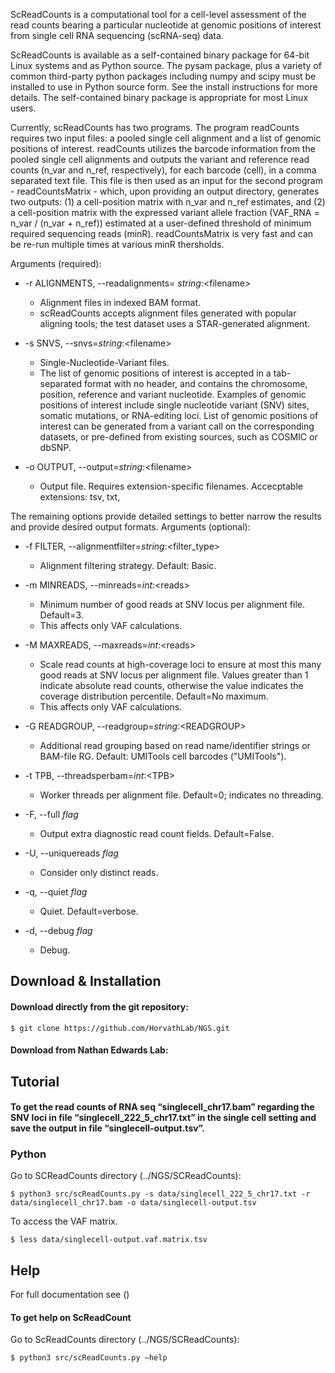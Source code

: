 
ScReadCounts is a computational tool for a cell-level assessment of the read counts bearing a particular nucleotide at genomic positions of interest from single cell RNA sequencing (scRNA-seq) data. 

ScReadCounts is available as a self-contained binary package for 64-bit
Linux systems and as Python source. The pysam package, plus a variety
of common third-party python packages including numpy and scipy must
be installed to use in Python source form. See the install
instructions for more details. The self-contained binary package is
appropriate for most Linux users.

Currently, scReadCounts has two programs. The program readCounts requires two input files: a pooled single cell alignment and a list of genomic positions of interest. readCounts utilizes the barcode information from the pooled single cell alignments and outputs the variant and reference read counts (n_var and n_ref, respectively), for each barcode (cell), in a comma separated text file. This file is then used as an input for the second program - readCountsMatrix - which, upon providing an output directory, generates two outputs: (1) a cell-position matrix with n_var and n_ref estimates, and (2) a cell-position matrix with the expressed variant allele fraction (VAF_RNA = n_var / (n_var + n_ref)) estimated at a user-defined threshold of minimum required sequencing reads (minR). readCountsMatrix is very fast and can be re-run multiple times at various minR thersholds.

Arguments (required):


* -r ALIGNMENTS, --readalignments= _string:_\<filename\>
    * Alignment files in indexed BAM format.
    * scReadCounts accepts alignment files generated with popular aligning tools; the test dataset uses a STAR-generated alignment.


* -s SNVS, --snvs=_string_:\<filename\>
  * Single-Nucleotide-Variant files.
  * The list of genomic positions of interest is accepted in a tab-separated format with no header, and contains the chromosome, position, reference and variant nucleotide. Examples of genomic positions of interest include single nucleotide variant (SNV) sites, somatic mutations, or RNA-editing loci. List of genomic positions of interest can be generated from a variant call on the corresponding datasets, or pre-defined from existing sources, such as COSMIC or dbSNP.

 
 * -o OUTPUT, --output=_string_:\<filename\>
    * Output file. Requires extension-specific filenames. Accecptable extensions: tsv, txt, 

The remaining options provide detailed settings to better narrow the results and provide desired output formats.
Arguments (optional):

* -f FILTER, --alignmentfilter=_string_:\<filter\_type\>
  * Alignment filtering strategy. Default: Basic.

* -m MINREADS, --minreads=_int_:\<reads\>
  * Minimum number of good reads at SNV locus per alignment file. Default=3.
  * This affects only VAF calculations.

* -M MAXREADS, --maxreads=_int_:\<reads\>
  * Scale read counts at high-coverage loci to ensure at most this many good reads at SNV locus per alignment file. Values greater than 1 indicate absolute read counts, otherwise the value indicates the coverage distribution percentile. Default=No maximum.
  * This affects only VAF calculations.

* -G READGROUP, --readgroup=_string_:\<READGROUP\>
  * Additional read grouping based on read name/identifier strings or BAM-file RG. Default: UMITools cell barcodes ("UMITools").

* -t TPB, --threadsperbam=_int_:\<TPB\>
  * Worker threads per alignment file. Default=0; indicates no threading.

* -F, --full _flag_
  * Output extra diagnostic read count fields. Default=False.

* -U, --uniquereads _flag_
  * Consider only distinct reads.

* -q, --quiet _flag_
  * Quiet. Default=verbose.
  

* -d, --debug _flag_
  * Debug.
  
## Download & Installation ##
#### Download directly from the git repository: ####
```
$ git clone https://github.com/HorvathLab/NGS.git
```
#### Download from Nathan Edwards Lab: ####




## Tutorial ##
#### To get the read counts of RNA seq “singlecell_chr17.bam” regarding the SNV loci in file “singlecell_222_5_chr17.txt” in the single cell setting and save the output in file “singlecell-output.tsv”. ####

### Python ###
Go to SCReadCounts directory (../NGS/SCReadCounts):

```
$ python3 src/scReadCounts.py -s data/singlecell_222_5_chr17.txt -r data/singlecell_chr17.bam -o data/singlecell-output.tsv
```
To access the VAF matrix.
```
$ less data/singlecell-output.vaf.matrix.tsv
```

## Help ##
For full documentation see ()

#### To get help on ScReadCount ####
Go to ScReadCounts directory (../NGS/SCReadCounts):
```
$ python3 src/scReadCounts.py –help
```
